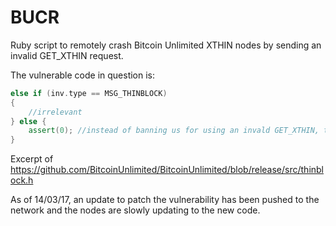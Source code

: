 # BUCR
Ruby script to remotely crash Bitcoin Unlimited XTHIN nodes by sending an invalid GET_XTHIN request.

The vulnerable code in question is:

```C++
else if (inv.type == MSG_THINBLOCK)
{
    //irrelevant
} else {
    assert(0); //instead of banning us for using an invald GET_XTHIN, the node trusts our request.
}
```
Excerpt of https://github.com/BitcoinUnlimited/BitcoinUnlimited/blob/release/src/thinblock.h

As of 14/03/17, an update to patch the vulnerability has been pushed to the network and the nodes are slowly updating to the new code.
